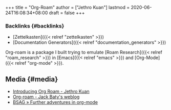 +++
title = "Org-Roam"
author = ["Jethro Kuan"]
lastmod = 2020-06-24T16:08:34+08:00
draft = false
+++

### Backlinks {#backlinks}

- [Zettelkasten]({{< relref "zettelkasten" >}})
- [Documentation Generators]({{< relref "documentation_generators" >}})

Org-roam is a package I built trying to emulate [Roam Research]({{< relref "roam_research" >}}) in
[Emacs]({{< relref "emacs" >}}) and [Org-Mode]({{< relref "org-mode" >}}).

## Media {#media}

- [Introducing Org Roam - Jethro Kuan](https://blog.jethro.dev/posts/introducing%5Forg%5Froam/)
- [Org-roam - Jack Baty's weblog](https://www.baty.net/2020/org-roam/)
- [BSAG » Further adventures in org-mode](https://www.rousette.org.uk/archives/further-adventures-in-org-mode/)
